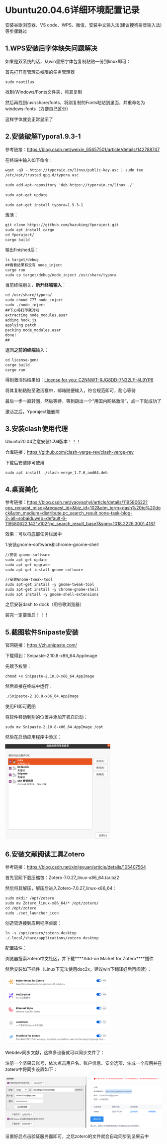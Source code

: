 # Ubuntu20.04.6详细环境配置记录

安装谷歌浏览器、VS code、WPS、微信、安装中文输入法(建议搜狗拼音输入法)等步骤跳过

## 1.WPS安装后字体缺失问题解决

如果是双系统的话，从win里把字体包复制粘贴一份到linux即可：

首先打开有管理员权限的任务管理器

```
sudo nautilus
```

找到/Windows/Fonts文件夹，将其复制

然后再找到/usr/share/fonts，将刚复制的Fonts粘贴到里面，并重命名为windows-fonts（方便自己区分）

这样字体就会正常显示了

## 2.安装破解Typora1.9.3-1

参考链接：https://blog.csdn.net/weixin_65657501/article/details/142788747

在终端中输入如下命令：

    wget -qO - https://typoraio.cn/linux/public-key.asc | sudo tee /etc/apt/trusted.gpg.d/typora.asc
     
    sudo add-apt-repository 'deb https://typoraio.cn/linux ./'
     
    sudo apt-get update
     
    sudo apt-get install typora=1.9.3-1
激活：

```
git clone https://github.com/hazukieq/Yporaject.git
sudo apt install cargo
cd Yporaject/
cargo build
```

输出finished后：

```
ls target/debug
##看看结果有没有 node_inject
cargo run
sudo cp target/debug/node_inject /usr/share/typora
```

当前终端别关，**新开终端输入**：

```
cd /usr/share/typora/
sudo chmod 777 node_inject
sudo ./node_inject 
##下方将打印就对啦
extracting node_modules.asar
adding hook.js
applying patch
packing node_modules.asar
done!
##
```

返回**之前的终端**输入：

```
cd license-gen/
cargo build
cargo run
```

得到激活码结果如：<u>License for you: C2NNWT-RJG8DD-7N32LF-4L9YP8</u>

将其复制粘贴至激活框中，邮箱随便输入，符合规范即可，耐心等待

最后一步一直转圈，然后等待，等到跳出一个“用国内网络激活”，点一下就成功了

激活之后，Yporaject能删除

## 3.安装clash使用代理

Ubuntu20.04注意安装**1.7.6**版本！！！

仓库链接：https://github.com/clash-verge-rev/clash-verge-rev

下载后安装即可使用

```
sudo apt install ./clash-verge_1.7.6_amd64.deb
```

## 4.桌面美化

参考链接：https://blog.csdn.net/yaoyaohyl/article/details/119580622?ops_request_misc=&request_id=&biz_id=102&utm_term=dash%20to%20dock&utm_medium=distribute.pc_search_result.none-task-blog-2~all~sobaiduweb~default-6-119580622.142^v102^pc_search_result_base7&spm=1018.2226.3001.4187

效果：可以将底部任务栏居中

1.安装gnome-software和chrome-gnome-shell

```
//安装 gnome-software
sudo apt-get update
sudo apt-get upgrade
sudo apt-get install gnome-software
```

```
//安装Gnome-tweak-tool
sudo apt-get install -y gnome-tweak-tool
sudo apt-get install -y chrome-gnome-shell
sudo apt install -y gnome-shell-extensions
```

之后安装dash to dock（用谷歌浏览器）

装完一定要重启！！！

## 5.截图软件Snipaste安装

官网链接：https://zh.snipaste.com/

下载得到：Snipaste-2.10.8-x86_64.AppImage

先赋予权限：

```
chmod +x Snipaste-2.10.8-x86_64.AppImage
```

然后直接在终端中运行：

```bash
./Snipaste-2.10.8-x86_64.AppImage
```

使用F1即可截图

将软件移动到别的位置并添加开机自启动：

```
sudo mv Snipaste-2.10.8-x86_64.AppImage /opt
```

然后在启动应用程序中添加：

<img src="../assests/Ubuntu20.04.6详细环境配置记录/image-20251029211734375.png" alt="image-20251029211734375" style="zoom:33%;" />

## 6.安装文献阅读工具Zotero

 参考链接：https://blog.csdn.net/xinjieyuan/article/details/105407564

首先官网下载压缩包：Zotero-7.0.27_linux-x86_64.tar.bz2

然后将其解压，解压后进入Zotero-7.0.27_linux-x86_64：

```
sudo mkdir /opt/zotero
sudo mv Zotero_linux-x86_64/* /opt/zotero/
cd /opt/zotero
sudo ./set_launcher_icon
```

创造软连接到应用程序桌面：

```
ln -s /opt/zotero/zotero.desktop ~/.local/share/applications/zotero.desktop
```

配置插件：

浏览器搜索zotero中文社区，并下载***\*Add-on Market for Zotero\****插件

然后安装如下插件（Linux下无法使用doc2x，建议win下翻译好后再阅读）：

<img src="../assests/Ubuntu20.04.6详细环境配置记录/image-20251029202640224.png" alt="image-20251029202640224" style="zoom:33%;" />

Webdev同步文献，这样多设备就可以同步文件了：

注册一个坚果云账号，依次点击用户名、账户信息、安全选项、生成一个应用并在zotero中将同步设置如下：

![image-20251029204510760](../assests/Ubuntu20.04.6详细环境配置记录/image-20251029204510760.png)

设置好后点击验证服务器即可，之后zotero的文件就会自动同步到坚果云中
